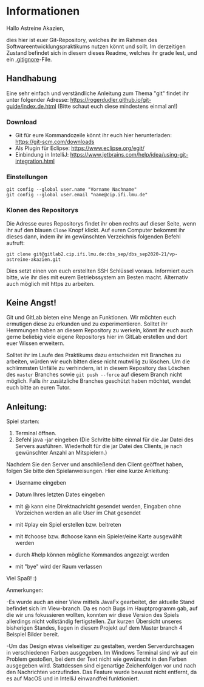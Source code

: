 # Informationen
Hallo Astreine Akazien,

dies hier ist euer Git-Repository, welches ihr im Rahmen des Softwareentwicklungspraktikums nutzen könnt und sollt. Im derzeitigen Zustand befindet sich in diesem dieses Readme, welches ihr grade lest, und ein [.gitignore](https://git-scm.com/docs/gitignore)-File.

## Handhabung

Eine sehr einfach und verständliche Anleitung zum Thema "git" findet ihr unter folgender Adresse:  https://rogerdudler.github.io/git-guide/index.de.html (Bitte schaut euch diese mindestens einmal an!)

### Download
* Git für eure Kommandozeile könnt ihr euch hier herunterladen: https://git-scm.com/downloads
* Als Plugin für Eclipse: https://www.eclipse.org/egit/
* Einbindung in IntelliJ: https://www.jetbrains.com/help/idea/using-git-integration.html


### Einstellungen

    git config --global user.name "Vorname Nachname"
    git config --global user.email "name@cip.ifi.lmu.de"

### Klonen des Repositorys
Die Adresse eures Repositorys findet ihr oben rechts auf dieser Seite, wenn ihr auf den blauen `Clone` Knopf klickt. 
Auf euren Computer bekommt ihr dieses dann, indem ihr im gewünschten Verzeichnis folgenden Befehl aufruft:

    
    git clone git@gitlab2.cip.ifi.lmu.de:dbs_sep/dbs_sep2020-21/vp-astreine-akazien.git

Dies setzt einen von euch erstellten SSH Schlüssel voraus. Informiert euch bitte, wie ihr dies mit eurem Betriebssystem am Besten macht. Alternativ auch möglich mit https zu arbeiten. 

## Keine Angst!
Git und GitLab bieten eine Menge an Funktionen. Wir möchten euch ermutigen diese zu erkunden und zu experimentieren. Solltet ihr Hemmungen haben an diesem Repository zu werkeln, könnt ihr euch auch gerne beliebig viele eigene Repositorys hier im GitLab erstellen und dort euer Wissen erweitern.

Solltet ihr im Laufe des Praktikums dazu entscheiden mit Branches zu arbeiten, würden wir euch bitten diese nicht mutwillig zu löschen. Um die schlimmsten Unfälle zu verhindern, ist in diesem Repository das Löschen des `master` Branches sowie `git push --force` auf diesem Branch nicht möglich. Falls ihr zusätzliche Branches geschützt haben möchtet, wendet euch bitte an euren Tutor.


## Anleitung:

Spiel starten:
1. Terminal öffnen.
2. Befehl java -jar <Dateipfad Jar Datei> eingeben
(Die Schritte bitte einmal für die Jar Datei des Servers ausführen. Wiederholt für die jar Datei des Clients, je nach 
gewünschter Anzahl an Mitspielern.)

Nachdem Sie den Server und anschließend den Client geöffnet haben, folgen Sie bitte den Spielanweisungen. 
Hier eine kurze Anleitung:

- Username eingeben
- Datum Ihres letzten Dates eingeben
- mit @<name> kann eine Direktnachricht gesendet werden, Eingaben ohne Vorzeichen werden an alle User im Chat gesendet
 
- mit #play ein Spiel erstellen bzw. beitreten
- mit #choose <name> bzw. #choose <card> kann ein Spieler/eine Karte ausgewählt werden
- durch #help können mögliche Kommandos angezeigt werden
- mit "bye" wird der Raum verlassen 

Viel Spaß! :)

Anmerkungen:

-Es wurde auch an einer View mittels JavaFx gearbeitet, der aktuelle Stand befindet sich im View-branch. Da es noch Bugs
 im Hauptprogramm gab, auf die wir uns fokussieren wollten, konnten wir diese Version des Spiels allerdings nicht 
 vollständig fertigstellen. Zur kurzen Übersicht unseres bisherigen Standes, liegen in diesem Projekt auf dem Master 
 branch 4 Beispiel Bilder bereit.

-Um das Design etwas vielseitiger zu gestalten, werden Serverdurchsagen in verschiedenen Farben ausgegeben. 
Im Windows Terminal sind wir auf ein Problem gestoßen, bei dem der Text nicht wie gewünscht in den Farben ausgegeben 
wird. Stattdessen sind eigenartige Zeichenfolgen vor und nach den Nachrichten vorzufinden. Das Feature wurde bewusst 
nicht entfernt, da es auf MacOS und in IntelliJ einwandfrei funktioniert. 